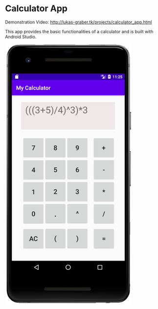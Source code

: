 # Calculator App
Demonstration Video: http://lukas-graber.tk/projects/calculator_app.html  

This app provides the basic functionalities of a calculator and is built with Android Studio.

![Calculator App](assets/calculator-app.PNG)
